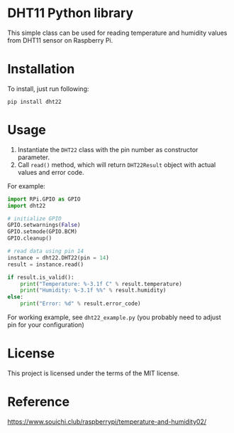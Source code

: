 # DHT11 Python library

This simple class can be used for reading temperature and humidity values from DHT11 sensor on Raspberry Pi.

# Installation

To install, just run following:

```
pip install dht22
```

# Usage

1. Instantiate the `DHT22` class with the pin number as constructor parameter.
2. Call `read()` method, which will return `DHT22Result` object with actual values and error code.

For example:

```python
import RPi.GPIO as GPIO
import dht22

# initialize GPIO
GPIO.setwarnings(False)
GPIO.setmode(GPIO.BCM)
GPIO.cleanup()

# read data using pin 14
instance = dht22.DHT22(pin = 14)
result = instance.read()

if result.is_valid():
    print("Temperature: %-3.1f C" % result.temperature)
    print("Humidity: %-3.1f %%" % result.humidity)
else:
    print("Error: %d" % result.error_code)
```

For working example, see `dht22_example.py` (you probably need to adjust pin for your configuration)

# License

This project is licensed under the terms of the MIT license.

# Reference
https://www.souichi.club/raspberrypi/temperature-and-humidity02/
